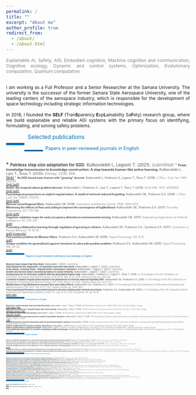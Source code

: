 ```yaml
---
permalink: /
title: ""
excerpt: "About me"
author_profile: true
redirect_from: 
  - /about/
  - /about.html
---
```



<div style ="text-align: justify;">


<span style ="color:gray; font-size:85%; ">
Explainable AI, Safety, AGI, Embodied cognition, Machine cognition and communication, Cognitive ecology, Dynamic and control systems, Optimization, Evolutionary computation, Quantum computation </span><br><br>

<span style ="font-size:85%; ">

I am working as a Full Professor and a Senior Researcher at the Samara University. The university is the successor of the former Samara State Aerospace University, one of the leading centers of the aerospace industry, which is responsible for the development of space technology including strategic information technologies.<br>
<br>
In 2018, I founded the <b>SELF</b> (Tran<b>S</b>parency <b>E</b>xp<b>L</b>ainability Sa<b>F</b>ety) research group,
where we build explainable and reliable AGI systems with the primary focus on identifying, formulating, and solving safety problems. 

<!---
I obtained my Ph.D. in Signal Processing, Data Science, and Automation Control from the Faculty of Computer Science at the Samara State Aerospace University in 2011, defending the thesis entitled “Increasing the efficiency of correlation spectral analysis with analytical decomposition method”. The thesis presents novel methods for computationally efficient time series analysis based on the extended orthogonality relations in the Fourier decomposition method.<br>
<br>

In 2020, I defended my post-doctoral degree (Dr.Sc.) thesis in Theoretical Computer Science, entitled “The universal equation for describing the learning processes in technical, social, and natural environments”. In contrast to the prevailing trend towards a theoretical justification for implicit dynamic regularization in deep networks, my thesis is highly transdisciplinary and builds up the artificial intelligence and deep learning theories by explaining the phenomenon of implicit regularization of exponential-type functions through modeling learning behaviors in different environments. It principally directed towards explainable and transparent models with complete control over implicit and inductive biases. The post-doctoral degree defense was organized by the Penza State Technological University, which is based on the computer hardware manufacture in Penza, responsible for building the first computer in the USSR.<br>
<br>

I led a number of research and industry projects, related to my postdoctoral degree thesis. The primary focus of our <b>BCAIL</b> research group is on modeling mechanisms of evolution of mind and cognitive functions of a society or group(s) within a society.<br>
-->

 <!--
The primary focus of our <b>BCAIL</b> research group is on modeling mechanisms of evolution of mind and cognitive functions of a society or group(s) within a society with regards to the Desirable Difficulties framework. The framework suggests that information must require a considerable but desirable amount of effort while being comprehensible. 
This allows for <strong>training on less data</strong> with the right amount of difficulty for <strong>faster learning</strong>. Recently I was a Postdoctoral Scholar at the University of Zagreb and Ruđer Bošković Institute where we developed the Desirable Difficulties framework in terms of ecological models and networks aiming to overcome the variety of limitations of extant machine learning models.  
-->
</span>
</div>

<p style="float:left;">
    <hr style="float:left; border-bottom: 5px solid #0070bc; width: 10%; clear: none; position: relative; top: 1.0em;"/>
</p>
<a name="publications"></a>
<div style="font-size:110%; color: #0070bc">
    &nbsp; Selected publications
</div>



<p style="float:left;">
    <hr style="float:left; border-bottom: 3px solid #0070bc; width: 10%; clear: none; position: relative; top: 0.85em;"/>
</p>
<div style="font-size:90%; color: #0070bc;">
&nbsp; Papers in peer-reviewed journals in English
</div>
<p id="short-spaced" style="line-height: 5%;">
<br>
</p>
<!--- & -->  
*   <span style="color:#494e52; font-size:80%">
    <b>Painless step size adaptation for SGD</b>.
    Kulikovskikh I., Legović T. (2021). 
    <span style="color:gray">
    (submitted)
<!--- & -->
*   <span style="color:#494e52; font-size:80%">
    <b>From knowledge transmission to knowledge construction: A step towards 
    human-like active learning</b>. 
    Kulikovskikh I., Lipić T., Šmuc T. (2020). 
    <span style="color:gray">
    Entropy. 22(8): 906.<br>
    <a href="https://www.mdpi.com/1099-4300/22/8/906/htm">[link]</a>
<!--- & -->
*   <span style="color:#494e52; font-size:80%">
    <b>An SGD-based meta-learner with "growing" descent</b>.
    Kulikovskikh I., Prokhorov S., Legović T., Šmuc T. (2019). 
    <span style="color:gray">
    J. Phys.: Conf. Ser. 1368: 052008.<br>
    <a href="https://iopscience.iop.org/article/10.1088/1742-6596/1368/5/052008">[link]</a>
    <a href="https://ilonakulikovskikh.github.io/files/kulikovskikh2019.pdf">[pdf]</a><br>
<!--- & -->
<span style="color:#494e52">
<b>BioGD: Bio-inspired robust gradient descent</b>.
Kulikovskikh I., Prokhorov S., Lipić T., Legović T., Šmuc T. (2019). 
<span style="color:gray">
PLoS ONE. 14(7): e0219004.<br>
<a href="https://journals.plos.org/plosone/article?id=10.1371/journal.pone.0219004">[link]</a>
<a href="https://ilonakulikovskikh.github.io/files/kulikovskikh2019_1.pdf">[pdf]</a><br>
<!--- & -->
<span style="color:#494e52">
<b>Psychological perspectives on implicit regularization: A model of retrieval-induced forgetting</b>.
<span style="color:#494e52">
Kulikovskikh I.M., Prokhorov S.A. (2018). 
<span style="color:gray">
J. Phys.: Conf. Ser. 1096(1): 012079.<br>
<a href="https://iopscience.iop.org/article/10.1088/1742-6596/1096/1/012079">[link]</a>
<a href="https://ilonakulikovskikh.github.io/files/kulikovskikh2018.pdf">[pdf]</a><br>
<!--- & -->
<span style="color:#494e52">
<b>Meixner nonorthogonal filters</b>.
Kulikovskikh I.M. (2018). 
<span style="color:gray">
Automation and Remote Control. 79(8): 1458-1473.<br>
<!--- & -->
<span style="color:#494e52">
<b>Minimizing the effects of floor and ceiling to improve the convergence of loglikelihood</b>.
Kulikovskikh I.M., Prokhorov S.A. (2017). 
<span style="color:gray">
Procedia Engineering. 201: 779–788.<br>
<a href="https://www.sciencedirect.com/science/article/pii/S1877705817341607">[link]</a>
<a href="https://ilonakulikovskikh.github.io/files/kulikovskikh2017_1.pdf">[pdf]</a><br>
<!--- & -->
<span style="color:#494e52">
<b>Cognitive validation maps for early occupancy detection in environmental sensing</b>.
Kulikovskikh I.M. (2017). 
<span style="color:gray">
Engineering Applications of Artificial Intelligence. 65: 330-335.<br>
<a href="https://ilonakulikovskikh.github.io/files/kulikovskikh2017_2.pdf">[pdf]</a><br>
<!--- & -->
<span style="color:#494e52">
<b>Promoting collaborative learning through regulation of guessing in clickers.</b>
Kulikovskikh I.M., Prokhorov S.A., Suchkova S.A. (2017). 
<span style="color:gray">
Computers in Human Behavior. 75: 81-91.<br>
<a href="https://ilonakulikovskikh.github.io/files/kulikovskikh2017.pdf">[pdf]</a>
<a href="https://ilonakulikovskikh.github.io/files/materials_kulikovskikh2017.pdf">[materials]</a><br>
<!--- & -->
<span style="color:#494e52">
<b>Pole position problem for Meixner filters.</b>
Prokhorov S.A., Kulikovskikh I.M. (2016).
<span style="color:gray">
Signal Processing. 120: 8-12.<br>
<a href="https://ilonakulikovskikh.github.io/files/prokhorov2016.pdf">[pdf]</a><br>
<!--- & -->
<span style="color:#494e52">
<b>Unique condition for generalized  Laguerre functions to solve pole position problem. </b>
Prokhorov S.A., Kulikovskikh I.M. (2015).
<span style="color:gray">
Signal Processing. 108: 25-29. <br>
<a href="https://ilonakulikovskikh.github.io/files/prokhorov2015.pdf">[pdf]</a><br>
<!--- & -->

<p style="float:left;">
    <hr style="float:left; border-bottom: 3px solid #0070bc; width: 10%; clear: none; position: relative; top: -0.5em;"/>
</p>

<div style="font-size:90%; color: #0070bc;">
&nbsp; Papers in peer-reviewed conference proceedings in English
</div>
<p id="short-spaced" style="line-height: 5%;">
<br>
</p>

<span style ="font-size:80%; ">
<!--- & -->
<span style="color:#494e52">
<b> Neurons learn slower than they think</b>.
Kulikovskikh I. (2021). 
<span style="color:gray">
(submitted)<br>
<!--- & -->
<span style="color:#494e52">
<b> Stop looking for bio-inspiration. Let machines have their own world</b>.
Kulikovskikh I., Legović T. (2021). 
<span style="color:gray">
(submitted)<br>
<!--- & -->
<span style="color:#494e52">
<b> Grow slower, converge faster: Towards better convergence dynamics</b>.
Kulikovskikh I., Legović T. (2021). 
<span style="color:gray">
(submitted)<br>
<!--- & -->
<span style="color:#494e52">
<b> Growth and harvest induce essential dynamics in neural networks</b>.
Kulikovskikh I., Legović T. (2021). 
<span style="color:gray">
(submitted)<br>
<!--- & -->
<span style="color:#494e52">
<b> Growing descent of stochastic gradient with
the generalized logistic map</b>.
Kulikovskikh I., Prokhorov S., Legović T., Šmuc T. (2019). 
<span style="color:gray">
In: Proceedings of the 5th Conference on Information Technology and
Nanotechnology (ITNT-2019). May 21-24, 2019. Samara, Russia. pp. 338-344.<br>
<!--- & -->
<span style="color:#494e52">
<b> A method of implicit regularization based on the phenomena of
retrieval-induced forgetting (RIF)</b>.
Kulikovskikh I.M., Prokhorov S.A. (2018). 
<span style="color:gray">
In: Proceedings of the 4th Conference on Information Technology and
Nanotechnology (ITNT-2019). May 21-24, 2018. Samara, Russia. pp. 2132-2137.<br>
<!--- & -->
<span style="color:#494e52">
<b> Modifications of log-likelihood to measure floor and ceiling
effects</b>.
Kulikovskikh I.M., Prokhorov S.A. (2017). 
<span style="color:gray">
In: Proceedings of the 3rd Conference on Information Technology and Nanotechnology
(ITNT-2017). Apr 25-27, 2017. Samara, Russia. pp. 1849-1853.<br>
<!--- & -->
<span style="color:#494e52">
<b> Fuzzy learning performance assessment based on decision
making under internal uncertainty</b>.
Prokhorov S.A., Kulikovskikh I.M. (2015). 
<span style="color:gray">
In: Proceedings of the 7th Computer Science and Electronic
Engineering Conference (CEEC’15). Sep 24-25, 2015. Colchester, UK. pp. 65-70.<br>
<a href="https://ilonakulikovskikh.github.io/files/prokhorov2015_1.pdf">[pdf]</a>
<a href="https://ilonakulikovskikh.github.io/files/talk_prokhorov2015_1.pdf">[talk]</a><br>
<!--- & -->
 
<p style="float:left;">
 <hr style="float:left; border-bottom: 3px solid #0070bc; width: 10%; clear: none; position: relative; top: -0.5em;"/>
</p>
<div style="font-size:90%; color: #0070bc;">
&nbsp; Presentations in English
</div>
<p id="short-spaced" style="line-height: 5%;">
<br>
</p>
 
<span style ="font-size:80%; ">
<!--- & -->
<span style="color:#494e52">
<b> Neurons in 'active learning' learn less than they think</b>. 
Kulikovskikh I., Lipić T., Šmuc T. (2020).
<span style="color:gray">
5th Workshop on Data Science (IWDS 2020). Nov 24, 2020. Zagreb, Croatia.<br>
<a href="https://ilonakulikovskikh.github.io/files/IWDS2020_Kulikovskikh.pdf">[pdf]</a>
<a href="https://ilonakulikovskikh.github.io/files/IWDS2020_Kulikovskikh.mov">[video]</a>
<a href="https://drive.google.com/file/d/1Cxbe4hO7DhtRAob6shVdUdCzNw_6K9fC/view">[talk]</a><br>
<!--- & -->
<span style="color:#494e52">
<b> Machines in a classroom: Towards human-like active learning</b>. 
Kulikovskikh I., Šmuc T. (2019).
<span style="color:gray">
22nd Conference on Discovery Science (DS 2019). Oct 28-30, 2019. Split, Croatia.<br>
<a href="https://ilonakulikovskikh.github.io/files/abst_kulikovskikh2019_2.pdf">[abstract]</a>
<a href="https://ilonakulikovskikh.github.io/files/post_kulikovskikh2019_2.pdf">[poster]</a>
<a href="https://prezi.com/view/ivikvBr4IXjZAlXW4QoX/">[talk]</a><br>
<!--- & -->
<span style="color:#494e52">
<b> Bio-inspired robust machine learning</b>.
Kulikovskikh I., Šmuc T. (2019).
<span style="color:gray">
4th Workshop on Data Science (IWDS 2019). Oct 15, 2019. Zagreb, Croatia.<br>
<a href="https://ilonakulikovskikh.github.io/files/abst_kulikovskikh2019.pdf">[abstract]</a>
<a href="https://ilonakulikovskikh.github.io/files/post_kulikovskikh2019.pdf">[poster]</a><br>
<!--- & -->
<span style="color:#494e52">
<b> Robust machine learning inspired by the models of population dynamics</b>.
Kulikovskikh I., Šmuc T. (2019).
<span style="color:gray">
12th International Ljubljana-Zagreb Workshop on Knowledge Technologies and Data Science. Oct
24-25, 2019. University of Zagreb, Zagreb, Croatia.<br>
<a href="https://ilonakulikovskikh.github.io/files/talk_kulikovskikh2019_1.pdf">[talk]</a><br>
<!--- & -->
<span style="color:#494e52">
<b> Modelling machine-machine interactions with the generalized logistic equation</b>.
Kulikovskikh I. (2018).
 <span style="color:gray">
Seminar on Data Science. Nov 8, 2018. Laboratory for Machine Learning and Knowledge
Representation, Ruđer Bošković Institute, Zagreb, Croatia.<br>
<!--- & -->
<span style="color:#494e52">
<b> Implicit regularization in machine-machine interactions</b>.
Kulikovskikh I. (2018).
 <span style="color:gray">
Keynote lecture. April 16, 2018. International Conference PIT 2018, Samara, Russia.<br>
<!--- & -->
<span style="color:#494e52">
<b> Implicit regularization of regression models</b>.
Kulikovskikh I. (2017).
<span style="color:gray">
Seminar on Problems in Mathematics.
December 8, 2017. Department of Mathematics, Samara University, Samara, Russia.<br>
<!--- & -->
<span style="color:#494e52">
<b> Some lightweight algorithms for scientific computing in mobile technologies</b>.
Kulikovskikh I.M., Prokhorov S.A. (2013).
<span style="color:gray">
8th International Conference on Applied Mathematics and Scientific Computing. Jun 10-14, 2013. Šibenik, Croatia.<br>

<p style="float:left;">
     <hr style="float:left; border-bottom: 3px solid #0070bc; width: 10%; clear: none; position: relative; top: -0.5em;"/>
 </p>
 <div style="font-size:90%; color: #0070bc;">
 &nbsp; Books in Russian
 </div>
 <p id="short-spaced" style="line-height: 5%;">
 <br>
 </p>
 
<span style ="font-size:80%; ">
<!--- & -->
<span style="color:#494e52">
<b> Numerical methods and algorithms for time series analysis with orthogonal decomposition method</b>. 
Prokhorov S.A, Kulikovskikh I.M. (2019).
<span style="color:gray">
Samara: Insoma-press, 2019. 254 p. [in Russian]<br>
<!--- & -->
<span style="color:#494e52">
<b> Numerical methods, algorithms, and programs for computational and natural experiments</b>. 
Prokhorov S.A, Kulikovskikh I.M. (2019).
<span style="color:gray">
Samara: Insoma-press, 2019. 208 p. [in Russian]<br>
<!--- & -->
<span style="color:#494e52">
<b> Classical orthogonal functions and its applications. Part I. Orthogonal functions of exponential type: 2nd edition</b>. 
Prokhorov S.A, Kulikovskikh I.M. (2019).
<span style="color:gray">
Samara: Insoma-press, 2019. 200 p. [in Russian]<br>
<!--- & -->
<span style="color:#494e52">
<b> Classical orthogonal functions and its applications. Part I. Orthogonal functions of exponential type</b>. 
Prokhorov S.A, Kulikovskikh I.M. (2013).
<span style="color:gray">
Samara: Insoma-press, 2013. 200 p. [in Russian]<br>
<a href="https://ilonakulikovskikh.github.io/files/book_kulikovskikh2013.pdf">[book]</a><br>
<!--- & -->
<span style="color:#494e52">
<b> Orthogonal models of correlation and spectral characteristics of stochastic processes</b>. 
Prokhorov S.A, Kulikovskikh I.M. (2008).
<span style="color:gray">
Samara: Samara Branch of Russian Academy of Sciences, 2008. 301 p. [in Russian]<br>
<!--- & -->
<span style="color:#494e52">
<b> Algorithms and software implementation for correlation-spectral analysis with Jacobi elliptic functions</b>. 
Kulikovskikh I.M. (2007).
<span style="color:gray">
In Prokhorov S.A. (ed.) Applied analysis of stochastic processes.
Samara: Samara Scientific Center of the Russian Academy of Sciences, 347-360. [in Russian]<br>

<p style="float:left;">
    <hr style="float:left; border-bottom: 3px solid #0070bc; width: 10%; clear: none; position: relative; top: -0.5em;"/>
</p>
<div style="font-size:90%; color: #0070bc;">
&nbsp; Papers in peer-reviewed journals in Russian
</div>
<p id="short-spaced" style="line-height: 5%;">
<br>
</p>

<span style ="font-size:80%; ">
<!--- & -->
<span style="color:#494e52">
<b>Reducing computational costs in deep learning on almost linearly separable training data</b>.
Kulikovskikh I.M. (2020).
<span style="color:gray">
Computer Optics. 44(2): 282-289. [in Russian]<br>
<!--- & -->
<span style="color:#494e52">
<b>Regularizing orthogonal models of probabilistic characteristics by validating their basic properties</b>.
Prokhorov S.A., Kulikovskikh I.M. (2018).
<span style="color:gray">
Software & Systems. 31(1): 99-101. [in Russian]<br>
<!--- & -->
<span style="color:#494e52">
<b>Regulating complexity of adaptive multiple-choice testing with fuzzy cognitive maps</b>.
Kulikovskikh I.M., Prokhorov S.A. (2018).
<span style="color:gray">
Software systems and computational methods. 4: 15-26. [in Russian]<br>
<!--- & -->
<span style="color:#494e52">
<b>Anomaly detection in an ecological feature space to improve the accuracy of human activity identification in building</b>.
Kulikovskikh I.M. (2017).
<span style="color:gray">
Computer Optics. 41(1): 126-133. [in Russian]<br>
<!--- & -->
<span style="color:#494e52">
<b> Reinterpreting regression models with a tree-step cognition model</b>.
Kulikovskikh I.M. (2017).
<span style="color:gray">
Software & Systems. 30(4): 601-608. [in Russian]<br>
<!--- & -->
<span style="color:#494e52">
<b>An approach to feature extraction to detect occupancy in buildings using ecological factors</b>.
Kulikovskikh I.M. (2016).
<span style="color:gray">
Izvestia of Samara Scientific Center of the Russian Academy of Sciences. 18(4-4): 754-759. [in Russian]<br>
<!--- & -->
<span style="color:#494e52">
<b> Fuzzy collaborative learning with partial knowledge</b>.
Kulikovskikh I.M., Prokhorov S.A., Suchkova S.A., Matytsin E.V. (2016).
<span style="color:gray">
Izvestia of Samara Scientific Center of the Russian Academy of Sciences. 18(4-4): 760-765. [in Russian]<br>
<!--- & -->
<span style="color:#494e52">
<b>Computing coefficients of nonorthogonal Meixner filters with GNU Octave</b>.
Kulikovskikh I.M. (2016).
<span style="color:gray">
Journal of Radio Electronics. 6: 8. [in Russian]<br>
<!--- & -->
<span style="color:#494e52">
<b> Clustering diagnostic tests on English prepositions with the Bloom's taxonomy</b>.
Prokhorov S.A., Suchkova S.A., Kulikovskikh I.M. (2015).
<span style="color:gray">
Izvestia of Samara Scientific Center of the Russian Academy of Sciences. 17(2-5): 1097-1103. [in Russian]<br>
<!--- & -->
<span style="color:#494e52">
<b>Optimality condition for Meixner filters</b>.
Prokhorov S.A., Suchkova S.A., Kulikovskikh I.M. (2015).
<span style="color:gray">
Journal of Radio Electronics. 4: 11. [in Russian]<br>
<!--- & -->
<span style="color:#494e52">
<b>An efficient implementation of the estimates of Fourier coefficients with limited computational resources</b>.
Prokhorov S.A., Kulikovskikh I.M. (2015).
<span style="color:gray">
Software & Systems. 3: 113-118. [in Russian]<br>
<!--- & -->
<span style="color:#494e52">
<b>Building software systems with objects interaction diagram</b>.
Prokhorov S.A., Kulikovskikh I.M. (2012).
<span style="color:gray">
Software & Systems. 3: 5-8. [in Russian]<br>
<!--- & -->
<span style="color:#494e52">
<b>Numerical-analytical approach to computing integrals at building orthogonal models</b>.
Prokhorov S.A., Kulikovskikh I.M. (2009).
<span style="color:gray">
Journal of Samara State Technical University. Ser. Physical and Mathematical Sciences. 2(19): 140-146. [in Russian]<br>
<!--- & -->
<span style="color:#494e52">
<b>Approximating correlation and power spectral density models with Sonin-Laguerre orthogonal functions</b>.
Prokhorov S.A., Kulikovskikh I.M. (2008).
<span style="color:gray">
Journal of Samara State Technical University. Ser. Physical and Mathematical Sciences. 2(17): 185-191. [in Russian]<br>
<!--- & -->
<span style="color:#494e52">
<b>Frequency characteristics of Sonin-Laguerre orthogonal functions</b>.
Prokhorov S.A., Kulikovskikh I.M. (2007).
<span style="color:gray">
Journal of Samara State Technical University. Ser. Physical and Mathematical Sciences. 2(15): 123-127. [in Russian]<br>

<p style="float:left;">
    <hr style="float:left; border-bottom: 3px solid #0070bc; width: 10%; clear: none; position: relative; top: -0.5em;"/>
</p>

<div style="font-size:90%; color: #0070bc;">
&nbsp; Preprints
</div>
<p id="short-spaced" style="line-height: 5%;">
<br>
</p>

<span style ="font-size:80%; ">
<!--- & -->
<span style="color:#494e52">
<b>Painless step size adaptation for SGD</b>
Kulikovskikh I., Legović T. (2021). 
<span style="color:gray">
<br>
<a href="https://arxiv.org/abs/2102.00853">[arXiv]</a><br>
<!--- & -->
<span style="color:#494e52">
<b>Why to "grow" and "harvest" deep learning models?</b>
Kulikovskikh I., Legović T. (2020). 
<span style="color:gray">
<br>
<a href="https://arxiv.org/abs/2008.03501">[arXiv]</a>
